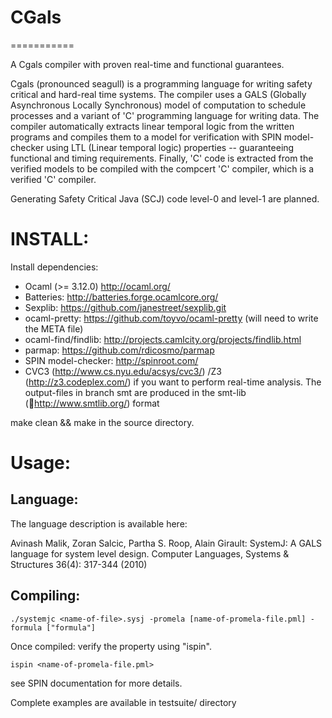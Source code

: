 # CGals
===========

A Cgals compiler with proven real-time and functional guarantees.


Cgals (pronounced seagull) is a programming language for writing safety
critical and hard-real time systems. The compiler uses a GALS (Globally
Asynchronous Locally Synchronous) model of computation to schedule
processes and a variant of 'C' programming language for writing
data. The compiler automatically extracts linear temporal logic from the
written programs and compiles them to a model for verification with SPIN
model-checker using LTL (Linear temporal logic) properties --
guaranteeing functional and timing requirements. Finally, 'C' code is
extracted from the verified models to be compiled with the compcert 'C'
compiler, which is a verified 'C' compiler.


Generating Safety Critical Java (SCJ) code level-0 and level-1 are
planned.


# INSTALL:


Install dependencies:

* Ocaml (>= 3.12.0) http://ocaml.org/
* Batteries: http://batteries.forge.ocamlcore.org/
* Sexplib: https://github.com/janestreet/sexplib.git
* ocaml-pretty: https://github.com/toyvo/ocaml-pretty (will need to write the META file)
* ocaml-find/findlib: http://projects.camlcity.org/projects/findlib.html
* parmap: https://github.com/rdicosmo/parmap
* SPIN model-checker: http://spinroot.com/
* CVC3 (http://www.cs.nyu.edu/acsys/cvc3/) /Z3 (http://z3.codeplex.com/) if you want to perform real-time analysis. The output-files in branch smt are produced in the smt-lib (http://www.smtlib.org/) format

make clean && make in the source directory.


# Usage:

## Language:

The language description is available here:

Avinash Malik, Zoran Salcic, Partha S. Roop, Alain Girault: SystemJ: A
GALS language for system level design. Computer Languages, Systems &
Structures 36(4): 317-344 (2010)


## Compiling:

```shell
./systemjc <name-of-file>.sysj -promela [name-of-promela-file.pml] -formula ["formula"]
```

Once compiled: verify the property using "ispin".
``` shell
ispin <name-of-promela-file.pml>
```

see SPIN documentation for more details.


Complete examples are available in testsuite/ directory
